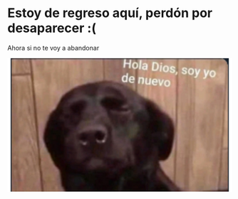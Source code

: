 # Estoy de regreso aquí, perdón por desaparecer :(
Ahora si no te voy a abandonar

![Aquí la descripción de la imagen por si no carga](https://github.com/eljuanrv/regreso/blob/main/HOLA.jpg)
